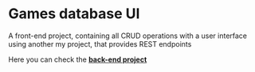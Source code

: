 # Games database UI

A front-end project, containing all CRUD operations with a user interface
using another my project, that provides REST endpoints

Here you can check the [**back-end project**](https://github.com/koko1313/spring-api-games-database)
